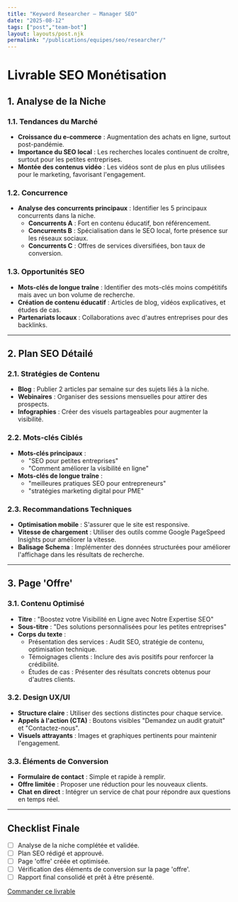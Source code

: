 ```yaml
---
title: "Keyword Researcher — Manager SEO"
date: "2025-08-12"
tags: ["post","team-bot"]
layout: layouts/post.njk
permalink: "/publications/equipes/seo/researcher/"
---
```

# Livrable SEO Monétisation

## 1. Analyse de la Niche

### 1.1. Tendances du Marché
- **Croissance du e-commerce** : Augmentation des achats en ligne, surtout post-pandémie.
- **Importance du SEO local** : Les recherches locales continuent de croître, surtout pour les petites entreprises.
- **Montée des contenus vidéo** : Les vidéos sont de plus en plus utilisées pour le marketing, favorisant l'engagement.

### 1.2. Concurrence
- **Analyse des concurrents principaux** : Identifier les 5 principaux concurrents dans la niche.
  - **Concurrents A** : Fort en contenu éducatif, bon référencement.
  - **Concurrents B** : Spécialisation dans le SEO local, forte présence sur les réseaux sociaux.
  - **Concurrents C** : Offres de services diversifiées, bon taux de conversion.

### 1.3. Opportunités SEO
- **Mots-clés de longue traîne** : Identifier des mots-clés moins compétitifs mais avec un bon volume de recherche.
- **Création de contenu éducatif** : Articles de blog, vidéos explicatives, et études de cas.
- **Partenariats locaux** : Collaborations avec d'autres entreprises pour des backlinks.

---

## 2. Plan SEO Détailé

### 2.1. Stratégies de Contenu
- **Blog** : Publier 2 articles par semaine sur des sujets liés à la niche.
- **Webinaires** : Organiser des sessions mensuelles pour attirer des prospects.
- **Infographies** : Créer des visuels partageables pour augmenter la visibilité.

### 2.2. Mots-clés Ciblés
- **Mots-clés principaux** :
  - "SEO pour petites entreprises"
  - "Comment améliorer la visibilité en ligne"
- **Mots-clés de longue traîne** :
  - "meilleures pratiques SEO pour entrepreneurs"
  - "stratégies marketing digital pour PME"

### 2.3. Recommandations Techniques
- **Optimisation mobile** : S'assurer que le site est responsive.
- **Vitesse de chargement** : Utiliser des outils comme Google PageSpeed Insights pour améliorer la vitesse.
- **Balisage Schema** : Implémenter des données structurées pour améliorer l'affichage dans les résultats de recherche.

---

## 3. Page 'Offre'

### 3.1. Contenu Optimisé
- **Titre** : "Boostez votre Visibilité en Ligne avec Notre Expertise SEO"
- **Sous-titre** : "Des solutions personnalisées pour les petites entreprises"
- **Corps du texte** :
  - Présentation des services : Audit SEO, stratégie de contenu, optimisation technique.
  - Témoignages clients : Inclure des avis positifs pour renforcer la crédibilité.
  - Études de cas : Présenter des résultats concrets obtenus pour d'autres clients.

### 3.2. Design UX/UI
- **Structure claire** : Utiliser des sections distinctes pour chaque service.
- **Appels à l'action (CTA)** : Boutons visibles "Demandez un audit gratuit" et "Contactez-nous".
- **Visuels attrayants** : Images et graphiques pertinents pour maintenir l'engagement.

### 3.3. Éléments de Conversion
- **Formulaire de contact** : Simple et rapide à remplir.
- **Offre limitée** : Proposer une réduction pour les nouveaux clients.
- **Chat en direct** : Intégrer un service de chat pour répondre aux questions en temps réel.

---

## Checklist Finale
- [ ] Analyse de la niche complétée et validée.
- [ ] Plan SEO rédigé et approuvé.
- [ ] Page 'offre' créée et optimisée.
- [ ] Vérification des éléments de conversion sur la page 'offre'.
- [ ] Rapport final consolidé et prêt à être présenté.
<p><a class="btn" href="https://pancarte.gumroad.com/l/seo-keywords?checkout=true" target="_blank" rel="noopener">Commander ce livrable</a></p>

